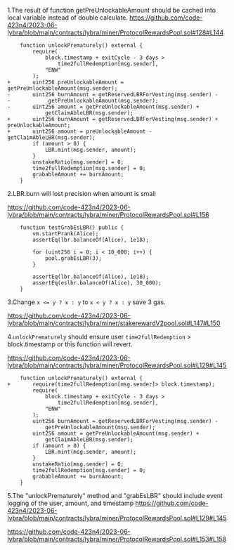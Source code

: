 
1.The result of function getPreUnlockableAmount should be cached into local variable instead of double calculate.
https://github.com/code-423n4/2023-06-lybra/blob/main/contracts/lybra/miner/ProtocolRewardsPool.sol#128#L144

```solidity
    function unlockPrematurely() external {
        require(
            block.timestamp + exitCycle - 3 days >
                time2fullRedemption[msg.sender],
            "ENW"
        );
+       uint256 preUnlockableAmount = getPreUnlockableAmount(msg.sender);
-       uint256 burnAmount = getReservedLBRForVesting(msg.sender) -
-            getPreUnlockableAmount(msg.sender);
-       uint256 amount = getPreUnlockableAmount(msg.sender) +
            getClaimAbleLBR(msg.sender);
+       uint256 burnAmount = getReservedLBRForVesting(msg.sender) + preUnlockableAmount;
+       uint256 amount = preUnlockableAmount - getClaimAbleLBR(msg.sender);
        if (amount > 0) {
            LBR.mint(msg.sender, amount);
        }
        unstakeRatio[msg.sender] = 0;
        time2fullRedemption[msg.sender] = 0;
        grabableAmount += burnAmount;
    }
```

2.LBR.burn will lost precision when amount is small

https://github.com/code-423n4/2023-06-lybra/blob/main/contracts/lybra/miner/ProtocolRewardsPool.sol#L156

```solidity
    function testGrabEsLBR() public {
        vm.startPrank(Alice);
        assertEq(lbr.balanceOf(Alice), 1e18);

        for (uint256 i = 0; i < 10_000; i++) {
            pool.grabEsLBR(3);
        }

        assertEq(lbr.balanceOf(Alice), 1e18);
        assertEq(eslbr.balanceOf(Alice), 30_000);
    }
```

3.Change `x <= y ? x : y` to `x < y ? x : y` save 3 gas.

https://github.com/code-423n4/2023-06-lybra/blob/main/contracts/lybra/miner/stakerewardV2pool.sol#L147#L150

4.`unlockPrematurely` should ensure user `time2fullRedemption` > block.timestamp or this function will revert.

https://github.com/code-423n4/2023-06-lybra/blob/main/contracts/lybra/miner/ProtocolRewardsPool.sol#L129#L145

```solidity
    function unlockPrematurely() external {
+       require(time2fullRedemption[msg.sender]> block.timestamp);
        require(
            block.timestamp + exitCycle - 3 days >
                time2fullRedemption[msg.sender],
            "ENW"
        );
        uint256 burnAmount = getReservedLBRForVesting(msg.sender) -
            getPreUnlockableAmount(msg.sender);
        uint256 amount = getPreUnlockableAmount(msg.sender) +
            getClaimAbleLBR(msg.sender);
        if (amount > 0) {
            LBR.mint(msg.sender, amount);
        }
        unstakeRatio[msg.sender] = 0;
        time2fullRedemption[msg.sender] = 0;
        grabableAmount += burnAmount;
    }
```

5.The "unlockPrematurely" method and "grabEsLBR" should include event logging of the user, amount, and timestamp
https://github.com/code-423n4/2023-06-lybra/blob/main/contracts/lybra/miner/ProtocolRewardsPool.sol#L129#L145

https://github.com/code-423n4/2023-06-lybra/blob/main/contracts/lybra/miner/ProtocolRewardsPool.sol#L153#L158